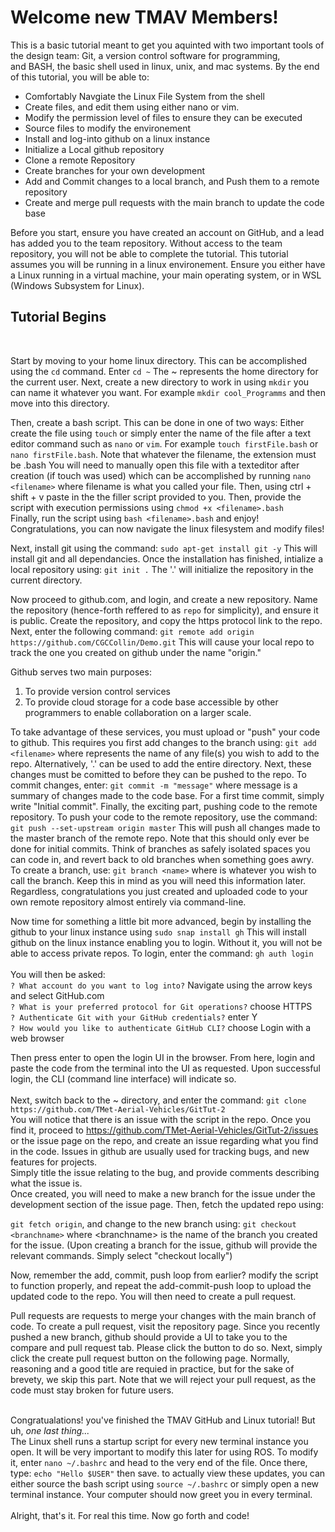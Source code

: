 <h1>Welcome new TMAV Members!</h1>
<p>This is a basic tutorial meant to get you aquinted with two important tools of the design team:
Git, a version control software for programming, <br>and BASH, the basic shell used in linux, unix, and mac systems.
By the end of this tutorial, you will be able to:</p>
<ul>
<li>Comfortably Navgiate the Linux File System from the shell</li> 
<li>Create files, and edit them using either nano or vim.</li> 
<li>Modify the permission level of files to ensure they can be executed</li> 
<li>Source files to modify the environement</li> 
<li>Install and log-into github on a linux instance</li> 
<li>Initialize a Local github repository</li> 
<li>Clone a remote Repository</li> 
<li>Create branches for your own development</li> 
<li>Add and Commit changes to a local branch, and Push them to a remote repository</li> 
<li>Create and merge pull requests with the main branch to update the code base</li> 
</ul>
Before you start, ensure you have created an account on GitHub, and a lead has added you to the team repository. Without access to the team repository, you will not be able to complete the tutorial. This tutorial assumes you will be running in a linux environement. Ensure you either have a Linux running in a virtual machine, your main operating system, or in WSL (Windows Subsystem for Linux).


<h2>Tutorial Begins</h2>
<br>

Start by moving to your home linux directory. This can be accomplished using the ```cd``` command. Enter ```cd ~``` The ~ represents the home directory for the current user. Next, create a new directory to work in using ```mkdir``` you can name it whatever you want. For example ```mkdir cool_Programms``` and then move into this directory.

Then, create a bash script. This can be done in one of two ways: Either create the file using ```touch``` or simply enter the name of the file after a text editor command such as ```nano``` or ```vim```. For example ```touch firstFile.bash``` or ```nano firstFile.bash```. Note that whatever the filename, the extension must be .bash You will need to manually open this file with a texteditor after creation (if touch was used) which can be accomplished by running ```nano <filename>``` where filename is what you called your file. Then, using ctrl + shift + v paste in the the filler script provided to you. Then, provide the script with execution permissions using ```chmod +x <filename>.bash``` <br>
Finally, run the script using ```bash <filename>.bash``` and enjoy!<br>
Congratulations, you can now navigate the linux filesystem and modify files!

Next, install git using the command: ```sudo apt-get install git -y``` This will install git and all dependancies.
Once the installation has finished, intialize a local repository using: ```git init .```
The '.' will initialize the repository in the current directory.

Now proceed to github.com, and login, and create a new repository.
Name the repository (hence-forth reffered to as ```repo``` for simplicity), and ensure it is public.
Create the repository, and copy the https protocol link to the repo.
Next, enter the following command: ```git remote add origin https://github.com/CGCCollin/Demo.git```
This will cause your local repo to track the one you created on github under the name "origin."

Github serves two main purposes:
<ol>
<li>To provide version control services</li>
<li>To provide cloud storage for a code base accessible by other programmers to enable collaboration on a larger scale.</li>
</ol>

To take advantage of these services, you must upload or "push" your code to github.
This requires you first add changes to the branch using: ```git add <filename>```
where <filename> represents the name of any file(s) you wish to add to the repo.
Alternatively, '.' can be used to add the entire directory.
Next, these changes must be comitted to before they can be pushed to the repo.
To commit changes, enter: ```git commit -m "message"``` where message is a summary of changes made to the code base. For a first time commit, simply write "Initial commit".
Finally, the exciting part, pushing code to the remote repository.
To push your code to the remote repository, use the command: ```git push --set-upstream origin master``` This will push all changes made to the master branch of the remote repo.
Note that this should only ever be done for initial commits. Think of branches as safely isolated spaces you can code in, and revert back to old branches when something goes awry. To create a branch, use: ```git branch <name>``` where <name> is whatever you wish to call the branch.
Keep this in mind as you will need this information later. 
Regardless, congratulations you just created and uploaded code to your own remote repository almost entirely via command-line.

Now time for something a little bit more advanced,
begin by installing the github to your linux instance using ```sudo snap install gh```
This will install github on the linux instance enabling you to login. Without it, you will not be able to access private repos.
To login, enter the command: ```gh auth login```<br /><br />
You will then be asked:<br />
```? What account do you want to log into?``` Navigate using the arrow keys and select GitHub.com <br />
```? What is your preferred protocol for Git operations?``` choose HTTPS<br />
```? Authenticate Git with your GitHub credentials?``` enter Y<br />
```? How would you like to authenticate GitHub CLI?``` choose Login with a web browser<br />

Then press enter to open the login UI in the browser. From here, login and paste the code from the terminal into the UI as requested. Upon successful login, the CLI (command line interface) will indicate so.
<br>
<br>
Next, switch back to the ~ directory, and enter the command: ```git clone https://github.com/TMet-Aerial-Vehicles/GitTut-2```<br>
You will notice that there is an issue with the script in the repo. Once you find it, proceed to <a href="https://github.com/TMet-Aerial-Vehicles/GitTut-2/issues">https://github.com/TMet-Aerial-Vehicles/GitTut-2/issues</a> or the issue page on the repo, and create an issue regarding what you find in the code.
Issues in github are usually used for tracking bugs, and new features for projects. <br> 
Simply title the issue relating to the bug, and provide comments describing what the issue is. <br>
Once created, you will need to make a new branch for the issue under the development section of the issue page. Then, fetch the updated repo using: <br>

```git fetch origin```, and change to the new branch using: ```git checkout <branchname>``` where \<branchname\> is the name of the branch you created for the issue. (Upon creating a branch for the issue, github will provide the relevant commands. Simply select "checkout locally")

Now, remember the add, commit, push loop from earlier? modify the script to function properly, and repeat the add-commit-push loop to upload the updated code to the repo. You will then need to create a pull request.

Pull requests are requests to merge your changes with the main branch of code. To create a pull request, visit the repository page. Since you recently pushed a new branch, github should provide a UI to take you to the compare and pull request tab. Please click the button to do so.
Next, simply click the create pull request button on the following page. Normally, reasoning and a good title are requied in practice, but for the sake of brevety, we skip this part. Note that we will reject your pull request, as the code must stay broken for future users.<br><br>

Congratualations! you've finished the TMAV GitHub and Linux tutorial! But uh, <em>one last thing...</em><br>
The Linux shell runs a startup script for every new terminal instance you open. It will be very important to modify this later for using ROS.
To modify it, enter ```nano ~/.bashrc``` and head to the very end of the file. Once there, type: ```echo "Hello $USER"``` then save.
to actually view these updates, you can either source the bash script using ```source ~/.bashrc``` or simply open a new terminal instance. Your computer should now greet you in every terminal.
<br><br>
Alright, that's it. For real this time. Now go forth and code!








